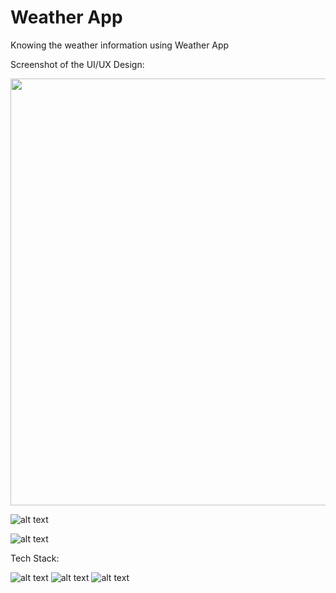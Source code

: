 # Weather App
Knowing the weather information using Weather App

Screenshot of the UI/UX Design:

<img src="https://i.imgur.com/4XH0SdI.png" width="683px">

![alt text](https://i.imgur.com/vSdPvlV.png "Home - Tablet")

![alt text](https://i.imgur.com/qh9SsIE.png "Home - Phone")

Tech Stack:

![alt text](https://i.imgur.com/nYUwci7.jpg "JavaScript") 
![alt text](https://i.imgur.com/AvoEJhZ.png "Node.js") 
![alt text](https://i.imgur.com/vHELOY7.png "Webpack.js") 
